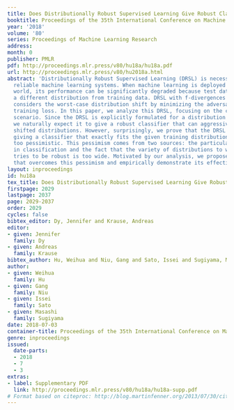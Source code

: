 ```yaml
---
title: Does Distributionally Robust Supervised Learning Give Robust Classifiers?
booktitle: Proceedings of the 35th International Conference on Machine Learning
year: '2018'
volume: '80'
series: Proceedings of Machine Learning Research
address: 
month: 0
publisher: PMLR
pdf: http://proceedings.mlr.press/v80/hu18a/hu18a.pdf
url: http://proceedings.mlr.press/v80/hu2018a.html
abstract: 'Distributionally Robust Supervised Learning (DRSL) is necessary for building
  reliable machine learning systems. When machine learning is deployed in the real
  world, its performance can be significantly degraded because test data may follow
  a different distribution from training data. DRSL with f-divergences explicitly
  considers the worst-case distribution shift by minimizing the adversarially reweighted
  training loss. In this paper, we analyze this DRSL, focusing on the classification
  scenario. Since the DRSL is explicitly formulated for a distribution shift scenario,
  we naturally expect it to give a robust classifier that can aggressively handle
  shifted distributions. However, surprisingly, we prove that the DRSL just ends up
  giving a classifier that exactly fits the given training distribution, which is
  too pessimistic. This pessimism comes from two sources: the particular losses used
  in classification and the fact that the variety of distributions to which the DRSL
  tries to be robust is too wide. Motivated by our analysis, we propose simple DRSL
  that overcomes this pessimism and empirically demonstrate its effectiveness.'
layout: inproceedings
id: hu18a
tex_title: Does Distributionally Robust Supervised Learning Give Robust Classifiers?
firstpage: 2029
lastpage: 2037
page: 2029-2037
order: 2029
cycles: false
bibtex_editor: Dy, Jennifer and Krause, Andreas
editor:
- given: Jennifer
  family: Dy
- given: Andreas
  family: Krause
bibtex_author: Hu, Weihua and Niu, Gang and Sato, Issei and Sugiyama, Masashi
author:
- given: Weihua
  family: Hu
- given: Gang
  family: Niu
- given: Issei
  family: Sato
- given: Masashi
  family: Sugiyama
date: 2018-07-03
container-title: Proceedings of the 35th International Conference on Machine Learning
genre: inproceedings
issued:
  date-parts:
  - 2018
  - 7
  - 3
extras:
- label: Supplementary PDF
  link: http://proceedings.mlr.press/v80/hu18a/hu18a-supp.pdf
# Format based on citeproc: http://blog.martinfenner.org/2013/07/30/citeproc-yaml-for-bibliographies/
---
```

